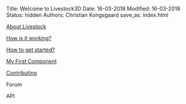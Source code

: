 Title: Welcome to Livestock3D
Date: 16-03-2018
Modified: 16-03-2018
Status: hidden
Authors: Christian Kongsgaard
save_as: index.html

[About Livestock]({filename}about.md)

[How is it working?]({filename}/posts/how_is_it_working.md)

[How to get started?]({filename}/posts/getstarted.md)

[My First Component]({filename}/posts/first_component.md)

[Contributing]({filename}/posts/contributing.md)

Forum

API